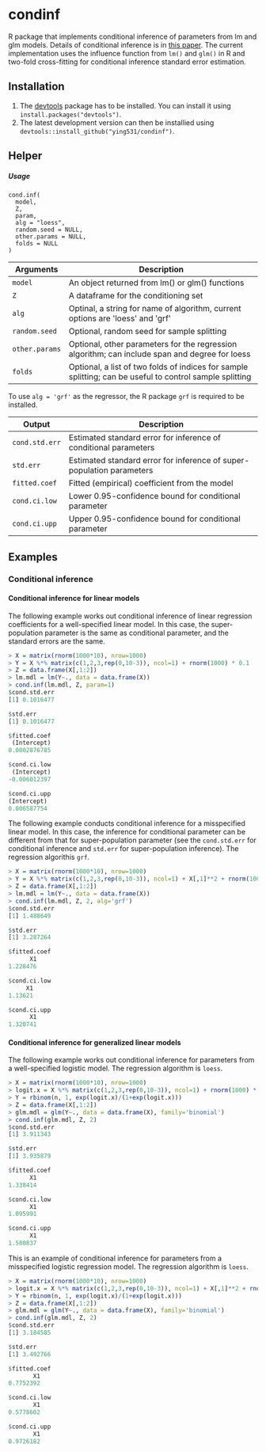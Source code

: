 # condinf
R package that implements conditional inference of parameters from lm and glm models. Details of conditional inference is in [this paper](https://arxiv.org/abs/2104.04565). The current implementation uses the influence function from `lm()` and `glm()` in R and two-fold cross-fitting for conditional inference standard error estimation. 

## Installation

1. The [devtools](https://github.com/hadley/devtools) package has to be installed. You can install it using `install.packages("devtools")`.
2. The latest development version can then be installied using `devtools::install_github("ying531/condinf")`.

## Helper

##### Usage


```
cond.inf(
  model,
  Z,
  param,
  alg = "loess",
  random.seed = NULL,
  other.params = NULL,
  folds = NULL
)
```

| Arguments      | Description                                                  |
| -------------- | ------------------------------------------------------------ |
| `model`        | An object returned from lm() or glm() functions              |
| `Z`            | A dataframe for the conditioning set                         |
| `alg`          | Optinal, a string for name of algorithm, current options are 'loess' and 'grf' |
| `random.seed`  | Optional, random seed for sample splitting                   |
| `other.params` | Optional, other parameters for the regression algorithm; can include span and degree for loess |
| `folds`        | Optional, a list of two folds of indices for sample splitting; can be useful to control sample splitting |

To use `alg = 'grf'` as the regressor, the R package `grf` is required to be installed.

| Output         | Description                                                  |
| -------------- | ------------------------------------------------------------ |
| `cond.std.err` | Estimated standard error for inference of conditional parameters |
| `std.err`      | Estimated standard error for inference of super-population parameters |
| `fitted.coef`  | Fitted (empirical) coefficient from the model                |
| `cond.ci.low`  | Lower 0.95-confidence bound for conditional parameter        |
| `cond.ci.upp`  | Upper 0.95-confidence bound for conditional parameter        |



## Examples


### Conditional inference

#### Conditional inference for linear models

The following example works out conditional inference of linear regression coefficients for a well-specified linear model. In this case, the super-population parameter is the same as conditional parameter, and the standard errors are the same. 

```R
> X = matrix(rnorm(1000*10), nrow=1000)
> Y = X %*% matrix(c(1,2,3,rep(0,10-3)), ncol=1) + rnorm(1000) * 0.1
> Z = data.frame(X[,1:2])
> lm.mdl = lm(Y~., data = data.frame(X)) 
> cond.inf(lm.mdl, Z, param=1)
$cond.std.err
[1] 0.1016477

$std.err
[1] 0.1016477

$fitted.coef
 (Intercept) 
0.0002876785 

$cond.ci.low
 (Intercept) 
-0.006012397 

$cond.ci.upp
(Intercept) 
0.006587754 
```



The following example conducts conditional inference for a misspecified linear model. In this case, the inference for conditional parameter can be different from that for super-population parameter (see the `cond.std.err` for conditional inference and `std.err` for super-population inference). The regression algorithis `grf`.

```R
> X = matrix(rnorm(1000*10), nrow=1000)
> Y = X %*% matrix(c(1,2,3,rep(0,10-3)), ncol=1) + X[,1]**2 + rnorm(1000) * 0.1
> Z = data.frame(X[,1:2])
> lm.mdl = lm(Y~., data = data.frame(X))
> cond.inf(lm.mdl, Z, 2, alg='grf')
$cond.std.err
[1] 1.488649

$std.err
[1] 3.287264

$fitted.coef
      X1 
1.228476 

$cond.ci.low
     X1 
1.13621 

$cond.ci.upp
      X1 
1.320741 

```



#### Conditional inference for generalized linear models 

The following example works out conditional inference for parameters from a well-specified logistic model. The regression algorithm is `loess`. 

```R
> X = matrix(rnorm(1000*10), nrow=1000)
> logit.x = X %*% matrix(c(1,2,3,rep(0,10-3)), ncol=1) + rnorm(1000) * 0.1
> Y = rbinom(n, 1, exp(logit.x)/(1+exp(logit.x)))
> Z = data.frame(X[,1:2])
> glm.mdl = glm(Y~., data = data.frame(X), family='binomial')
> cond.inf(glm.mdl, Z, 2)
$cond.std.err
[1] 3.911343

$std.err
[1] 3.935879

$fitted.coef
      X1 
1.338414 

$cond.ci.low
      X1 
1.095991 

$cond.ci.upp
      X1 
1.580837 
```

This is an example of conditional inference for parameters from a misspecified logistic regression model. The regression algorithm is `loess`. 

```R
> X = matrix(rnorm(1000*10), nrow=1000)
> logit.x = X %*% matrix(c(1,2,3,rep(0,10-3)), ncol=1) + X[,1]**2 + rnorm(1000) * 0.1
> Y = rbinom(n, 1, exp(logit.x)/(1+exp(logit.x)))
> Z = data.frame(X[,1:2])
> glm.mdl = glm(Y~., data = data.frame(X), family='binomial')
> cond.inf(glm.mdl, Z, 2)
$cond.std.err
[1] 3.184585

$std.err
[1] 3.492766

$fitted.coef
       X1 
0.7752392 

$cond.ci.low
       X1 
0.5778602 

$cond.ci.upp
       X1 
0.9726182 
```

